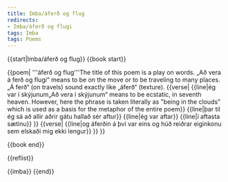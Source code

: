 ```yaml
---
title: Imba/áferð og flug
redirects:
- Imba/áferð og flugi
tags: Imba
tags: Poems
---
```


{{start|Imba/áferð og flug}}
<level c1/>
{{book start}}

{{poem|
'''áferð og flug'''<ref>The title of this poem is a play on words. „Að vera á ferð og flugi“ means to be on the move or to be traveling to many places. „Á ferð“ (on travels) sound exactly like „áferð“ (texture).</ref>
{{verse|
{{line|ég var í skýjunum<ref>„Að vera í skýjunum“ means to be ecstatic, in seventh heaven. However, here the phrase is taken literally as "being in the clouds" which is used as a basis for the metaphor of the entire poem</ref>}}
{{line|þar til ég sá að allir aðrir gátu hallað sér aftur}}
{{line|ég var aftar}}
{{line|í aftasta sætinu}}
}}
{{verse|
{{line|og áferðin á því var eins og húð reiðrar eiginkonu sem elskaði mig ekki lengur}}
}}
}}

{{book end}}


<div class="">
{{reflist}}
</div>

{{imba}}
{{end}}


